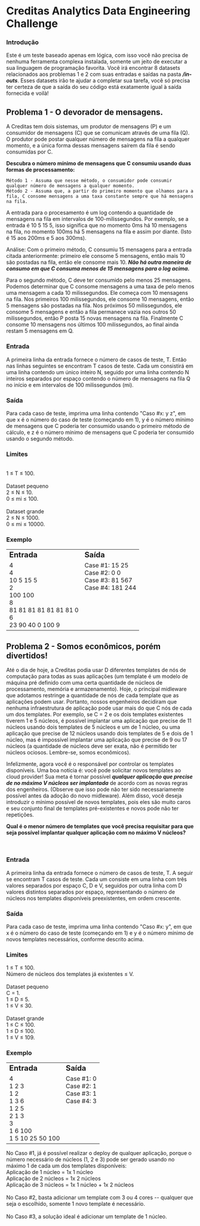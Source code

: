 # Creditas Analytics Data Engineering Challenge

### Introdução
Este é um teste baseado apenas em lógica, com isso você não precisa de nenhuma ferramenta complexa instalada, somente um jeito de executar a sua linguagem de programação favorita. Você irá encontrar 8 datasets relacionados aos problemas 1 e 2 com suas entradas e saídas na pasta ***/in-outs***. Esses datasets irão te ajudar a completar sua tarefa, você só precisa ter certeza de que a saída do seu código está exatamente igual à saída fornecida e voilà!  

## Problema 1 - O devorador de mensagens.
A Creditas tem dois sistemas, um produtor de mensagens (P) e um consumidor de mensagens (C) que se comunicam através de uma fila (Q). O produtor pode postar qualquer número de mensagens na fila a qualquer momento, e a única forma dessas mensagens saírem da fila é sendo consumidas por C.
<br />

**Descubra o número mínimo de mensagens que C consumiu usando duas formas de processamento:**

    Método 1 - Assuma que nesse método, o consumidor pode consumir qualquer número de mensagens a qualquer momento.
    Método 2 - Assuma que, a partir do primeiro momento que olhamos para a fila, C consome mensagens a uma taxa constante sempre que há mensagens na fila.
    
A entrada para o procesamento é um log contendo a quantidade de mensagens na fila em intervalos de 100-milissegundos.
Por exemplo, se a entrada é 10 5 15 5, isso significa que no momento 0ms há 10 mensagens na fila, no momento 100ms há 5 mensagens na fila e assim por diante. (Isto é 15 aos 200ms e 5 aos 300ms).

Análise: Com o primeiro método, C consumiu 15 mensagens para a entrada citada anteriormente: primeiro ele consome 5 mensagens, então mais 10 são postadas na fila, então ele consome mais 10. ***Não há outra maneira de consumo em que C consuma menos de 15 mensagens para o log acima.*** 

Para o segundo método, C deve ter consumido pelo menos 25 mensagens. Podemos determinar que C consome mensagens a uma taxa de pelo menos uma mensagem a cada 10 milissegundos. Ele começa com 10 mensagens na fila. Nos primeiros 100 milissegundos, ele consome 10 mensagens, então 5 mensagens são postadas na fila. Nos próximos 50 milissegundos, ele consome 5 mensagens e então a fila permanece vazia nos outros 50 milissegundos, então P posta 15 novas mensagens na fila. Finalmente C consome 10 mensagens nos últimos 100 milissegundos, ao final ainda restam 5 mensagens em Q.

### Entrada

A primeira linha da entrada fornece o número de casos de teste, T. Então nas linhas seguintes se encontram T casos de teste. Cada um consistirá em uma linha contendo um único inteiro N, seguido por uma linha contendo N inteiros separados por espaço contendo o número de mensagens na fila Q no início e em intervalos de 100 milissegundos (mi).

### Saída

Para cada caso de teste, imprima uma linha contendo "Caso #x: y z", em que x é o número do caso de teste (começando em 1), y é o número mínimo de mensagens que C poderia ter consumido usando o primeiro método de cálculo, e z é o número mínimo de mensagens que C poderia ter consumido usando o segundo método.

### Limites
<br />1 ≤ T ≤ 100.
<br />
<br />Dataset pequeno
<br />2 ≤ N ≤ 10.
<br />0 ≤ mi ≤ 100.
<br />
<br />Dataset grande
<br />2 ≤ N ≤ 1000.
<br />0 ≤ mi ≤ 10000.

### Exemplo


<table border="0">
 <tr>
    <td><b style="font-size:20px">Entrada</b></td>
    <td><b style="font-size:20px">Saída</b></td>
 </tr>
 <tr>
    <td valign="top">
    4
    <br>4
    <br>10 5 15 5
    <br>2
    <br>100 100
    <br>8
    <br>81 81 81 81 81 81 81 0
    <br>6
    <br>23 90 40 0 100 9
</td>
    <td valign="top">
    Case #1: 15 25
    <br>Case #2: 0 0
    <br>Case #3: 81 567
    <br>Case #4: 181 244</td>
 </tr>
</table>



## Problema 2 - Somos econômicos, porém divertidos!
Até o dia de hoje, a Creditas podia usar D diferentes templates de nós de computação para todas as suas aplicações (um template é um modelo de máquina pré definido com uma certa quantidade de núcleos de processamento, memória e armazenamento). Hoje, o principal midleware que adotamos restringe a quantidade de nós de cada template que as aplicações podem usar. Portanto, nossos engenheiros decidiram que nenhuma infraestrutura de aplicação pode usar mais do que C nós de cada um dos templates. Por exemplo, se C = 2 e os dois templates existentes tiverem 1 e 5 núcleos, é possível implantar uma aplicação que precise de 11 núcleos usando dois templates de 5 núcleos e um de 1 núcleo, ou uma aplicação que precise de 12 núcleos usando dois templates de 5 e dois de 1 núcleo, mas é impossível implantar uma aplicação que precise de 9 ou 17 núcleos (a quantidade de núcleos deve ser exata, não é permitido ter núcleos ociosos. Lembre-se, somos econômicos).

Infelizmente, agora você é o responsável por controlar os templates disponíveis. Uma boa notícia é: você pode solicitar novos templates ao cloud provider! Sua meta é tornar possível ***qualquer aplicação que precise de no máximo V núcleos ser implantada*** de acordo com as novas regras dos engenheiros. (Observe que isso pode não ter sido necessariamente possível antes da adoção do novo midleware). Além disso, você deseja introduzir o mínimo possível de novos templates, pois eles são muito caros e seu conjunto final de templates pré-existentes e novos pode não ter repetições.

**Qual é o menor número de templates que você precisa requisitar para que seja possível implantar qualquer aplicação com no máximo V núcleos?**

<br />

### Entrada
A primeira linha da entrada fornece o número de casos de teste, T. A seguir se encontram T casos de teste. Cada um consiste em uma linha com três valores separados por espaço C, D e V, seguidos por outra linha com D valores distintos separados por espaço, representando o número de núcleos nos templates disponíveis preexistentes, em ordem crescente.

### Saída
Para cada caso de teste, imprima uma linha contendo "Caso #x: y", em que x é o número do caso de teste (começando em 1) e y é o número mínimo de novos templates necessários, conforme descrito acima.

### Limites
1 ≤ T ≤ 100.
<br />Número de núcleos dos templates já existentes ≤ V.
<br /><br />Dataset pequeno
<br />C = 1.
<br />1 ≤ D ≤ 5.
<br />1 ≤ V ≤ 30.
<br /><br />Dataset grande
<br />1 ≤ C ≤ 100.
<br />1 ≤ D ≤ 100.
<br />1 ≤ V ≤ 109.

### Exemplo

<table border="0">
 <tr>
    <td><b style="font-size:20px">Entrada</b></td>
    <td><b style="font-size:20px">Saída</b></td>
 </tr>
 <tr>
    <td valign="top">
        4
        <br>1 2 3
        <br>1 2
        <br>1 3 6
        <br>1 2 5
        <br>2 1 3
        <br>3
        <br>1 6 100
        <br>1 5 10 25 50 100
    </td>
    <td valign="top">
            Case #1: 0
        <br>Case #2: 1
        <br>Case #3: 1
        <br>Case #4: 3
    </td>
 </tr>
</table>

No Caso #1, já é possível realizar o deploy de qualquer aplicação, porque o número necessário de núcleos (1, 2 e 3) pode ser gerado usando no máximo 1 de cada um dos templates disponíveis:<br />
    Aplicação de 1 núcleo = 1x 1 núcleo<br />
    Aplicação de 2 núcleos =  1x 2 núcleos<br />
    Aplicação de 3 núcleos =  1x 1 núcleo + 1x 2 núcleos<br />
<br />
No Caso #2, basta adicionar um template com 3 ou 4 cores -- qualquer que seja o escolhido, somente 1 novo template é necessário.
<br />
<br />
No Caso #3, a solução ideal é adicionar um template de 1 núcleo.
